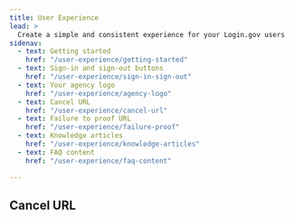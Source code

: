 ```yaml
---
title: User Experience
lead: >
  Create a simple and consistent experience for your Login.gov users
sidenav:
  - text: Getting started
    href: "/user-experience/getting-started"
  - text: Sign-in and sign-out buttons
    href: "/user-experience/sign-in-sign-out"
  - text: Your agency logo
    href: "/user-experience/agency-logo"
  - text: Cancel URL
    href: "/user-experience/cancel-url"
  - text: Failure to proof URL
    href: "/user-experience/failure-proof"
  - text: Knowledge articles
    href: "/user-experience/knowledge-articles"
  - text: FAQ content 
    href: "/user-experience/faq-content"

---
```


## Cancel URL
